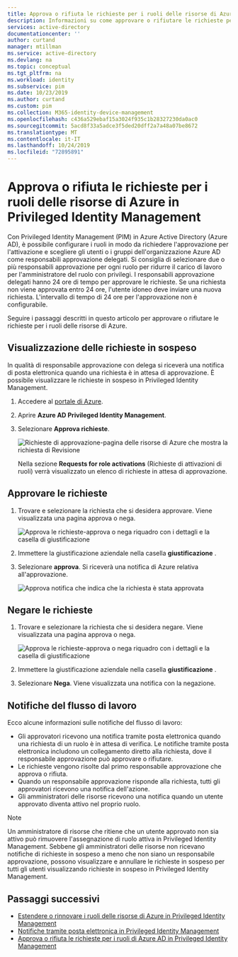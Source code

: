 ```yaml
---
title: Approva o rifiuta le richieste per i ruoli delle risorse di Azure in Privileged Identity Management-Azure Active Directory | Microsoft Docs
description: Informazioni su come approvare o rifiutare le richieste per i ruoli delle risorse di Azure in Azure AD Privileged Identity Management (PIM).
services: active-directory
documentationcenter: ''
author: curtand
manager: mtillman
ms.service: active-directory
ms.devlang: na
ms.topic: conceptual
ms.tgt_pltfrm: na
ms.workload: identity
ms.subservice: pim
ms.date: 10/23/2019
ms.author: curtand
ms.custom: pim
ms.collection: M365-identity-device-management
ms.openlocfilehash: c436a529ebaf15a3024f935c1b28327230da0ac0
ms.sourcegitcommit: 5acd8f33a5adce3f5ded20dff2a7a48a07be8672
ms.translationtype: MT
ms.contentlocale: it-IT
ms.lasthandoff: 10/24/2019
ms.locfileid: "72895891"
---
```

# <a name="approve-or-deny-requests-for-azure-resource-roles-in-privileged-identity-management"></a>Approva o rifiuta le richieste per i ruoli delle risorse di Azure in Privileged Identity Management

Con Privileged Identity Management (PIM) in Azure Active Directory (Azure AD), è possibile configurare i ruoli in modo da richiedere l'approvazione per l'attivazione e scegliere gli utenti o i gruppi dell'organizzazione Azure AD come responsabili approvazione delegati. Si consiglia di selezionare due o più responsabili approvazione per ogni ruolo per ridurre il carico di lavoro per l'amministratore del ruolo con privilegi. I responsabili approvazione delegati hanno 24 ore di tempo per approvare le richieste. Se una richiesta non viene approvata entro 24 ore, l'utente idoneo deve inviare una nuova richiesta. L'intervallo di tempo di 24 ore per l'approvazione non è configurabile.

Seguire i passaggi descritti in questo articolo per approvare o rifiutare le richieste per i ruoli delle risorse di Azure.

## <a name="view-pending-requests"></a>Visualizzazione delle richieste in sospeso

In qualità di responsabile approvazione con delega si riceverà una notifica di posta elettronica quando una richiesta è in attesa di approvazione. È possibile visualizzare le richieste in sospeso in Privileged Identity Management.

1. Accedere al [portale di Azure](https://portal.azure.com/).

1. Aprire **Azure AD Privileged Identity Management**.

1. Selezionare **Approva richieste**.

    ![Richieste di approvazione-pagina delle risorse di Azure che mostra la richiesta di Revisione](./media/pim-resource-roles-approval-workflow/resources-approve-requests.png)

    Nella sezione **Requests for role activations** (Richieste di attivazioni di ruoli) verrà visualizzato un elenco di richieste in attesa di approvazione.

## <a name="approve-requests"></a>Approvare le richieste

1. Trovare e selezionare la richiesta che si desidera approvare. Viene visualizzata una pagina approva o nega.

    ![Approva le richieste-approva o nega riquadro con i dettagli e la casella di giustificazione](./media/pim-resource-roles-approval-workflow/resources-approve-pane.png)

1. Immettere la giustificazione aziendale nella casella **giustificazione** .

1. Selezionare **approva**. Si riceverà una notifica di Azure relativa all'approvazione.

    ![Approva notifica che indica che la richiesta è stata approvata](./media/pim-resource-roles-approval-workflow/resources-approve-notification.png)

## <a name="deny-requests"></a>Negare le richieste

1. Trovare e selezionare la richiesta che si desidera negare. Viene visualizzata una pagina approva o nega.

    ![Approva le richieste-approva o nega riquadro con i dettagli e la casella di giustificazione](./media/pim-resource-roles-approval-workflow/resources-approve-pane.png)

1. Immettere la giustificazione aziendale nella casella **giustificazione** .

1. Selezionare **Nega**. Viene visualizzata una notifica con la negazione.

## <a name="workflow-notifications"></a>Notifiche del flusso di lavoro

Ecco alcune informazioni sulle notifiche del flusso di lavoro:

- Gli approvatori ricevono una notifica tramite posta elettronica quando una richiesta di un ruolo è in attesa di verifica. Le notifiche tramite posta elettronica includono un collegamento diretto alla richiesta, dove il responsabile approvazione può approvare o rifiutare.
- Le richieste vengono risolte dal primo responsabile approvazione che approva o rifiuta.
- Quando un responsabile approvazione risponde alla richiesta, tutti gli approvatori ricevono una notifica dell'azione.
- Gli amministratori delle risorse ricevono una notifica quando un utente approvato diventa attivo nel proprio ruolo.

>[!Note]
>Un amministratore di risorse che ritiene che un utente approvato non sia attivo può rimuovere l'assegnazione di ruolo attiva in Privileged Identity Management. Sebbene gli amministratori delle risorse non ricevano notifiche di richieste in sospeso a meno che non siano un responsabile approvazione, possono visualizzare e annullare le richieste in sospeso per tutti gli utenti visualizzando richieste in sospeso in Privileged Identity Management.

## <a name="next-steps"></a>Passaggi successivi

- [Estendere o rinnovare i ruoli delle risorse di Azure in Privileged Identity Management](pim-resource-roles-renew-extend.md)
- [Notifiche tramite posta elettronica in Privileged Identity Management](pim-email-notifications.md)
- [Approva o rifiuta le richieste per i ruoli di Azure AD in Privileged Identity Management](azure-ad-pim-approval-workflow.md)
